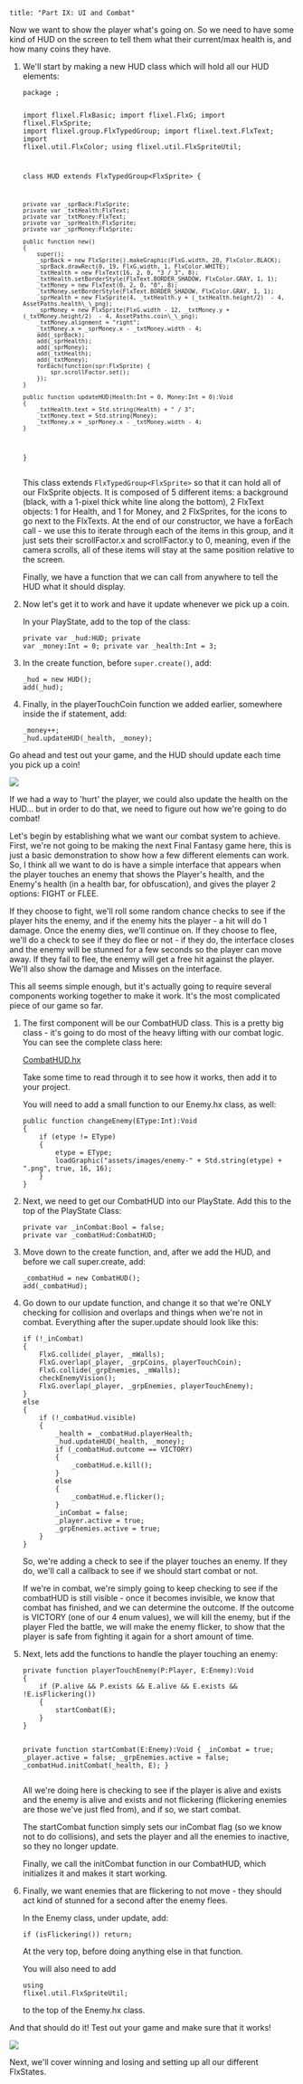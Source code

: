 ```
title: "Part IX: UI and Combat"
```

<p>Now we want to show the player what's going on. So we need to have some kind of HUD on the screen to tell them what their current/max health is, and how many coins they have.</p>

<ol>
	<li>
		<p>We'll start by making a new HUD class which will hold all our HUD elements:</p>
		<p><pre><code class="haxe">package ;

import flixel.FlxBasic;
import flixel.FlxG;
import flixel.FlxSprite;
import flixel.group.FlxTypedGroup;
import flixel.text.FlxText;
import flixel.util.FlxColor;
using flixel.util.FlxSpriteUtil;

class HUD extends FlxTypedGroup&lt;FlxSprite&gt;
{
	
	private var _sprBack:FlxSprite;
	private var _txtHealth:FlxText;
	private var _txtMoney:FlxText;
	private var _sprHealth:FlxSprite;
	private var _sprMoney:FlxSprite;
	
	public function new() 
	{
		super();
		_sprBack = new FlxSprite().makeGraphic(FlxG.width, 20, FlxColor.BLACK);
		_sprBack.drawRect(0, 19, FlxG.width, 1, FlxColor.WHITE);
		_txtHealth = new FlxText(16, 2, 0, "3 / 3", 8);
		_txtHealth.setBorderStyle(FlxText.BORDER_SHADOW, FlxColor.GRAY, 1, 1);
		_txtMoney = new FlxText(0, 2, 0, "0", 8);
		_txtMoney.setBorderStyle(FlxText.BORDER_SHADOW, FlxColor.GRAY, 1, 1);
		_sprHealth = new FlxSprite(4, _txtHealth.y + (_txtHealth.height/2)  - 4, AssetPaths.health\_\_png);
		_sprMoney = new FlxSprite(FlxG.width - 12, _txtMoney.y + (_txtMoney.height/2)  - 4, AssetPaths.coin\_\_png);
		_txtMoney.alignment = "right";
		_txtMoney.x = _sprMoney.x - _txtMoney.width - 4;
		add(_sprBack);
		add(_sprHealth);
		add(_sprMoney);
		add(_txtHealth);
		add(_txtMoney);
		forEach(function(spr:FlxSprite) {
			spr.scrollFactor.set();
		});
	}
	
	public function updateHUD(Health:Int = 0, Money:Int = 0):Void
	{
		_txtHealth.text = Std.string(Health) + " / 3";
		_txtMoney.text = Std.string(Money);
		_txtMoney.x = _sprMoney.x - _txtMoney.width - 4;
	}
}</code></pre></p>
		<p>This class extends <code>FlxTypedGroup&lt;FlxSprite&gt;</code> so that it can hold all of our FlxSprite objects. It is composed of 5 different items: a background (black, with a 1-pixel thick white line along the bottom), 2 FlxText objects: 1 for Health, and 1 for Money, and 2 FlxSprites, for the icons to go next to the FlxTexts. At the end of our constructor, we have a forEach call - we use this to iterate through each of the items in this group, and it just sets their scrollFactor.x and scrollFactor.y to 0, meaning, even if the camera scrolls, all of these items will stay at the same position relative to the screen.</p>
		<p>Finally, we have a function that we can call from anywhere to tell the HUD what it should display.</p>
	</li>
	<li>
		<p>Now let's get it to work and have it update whenever we pick up a coin.</p>
		<p>In your PlayState, add to the top of the class:</p>
		<p><pre><code class="haxe">private var _hud:HUD;
private var _money:Int = 0;
private var _health:Int = 3;</code></pre></p>
	</li>
	<li>
		<p>In the create function, before <code>super.create()</code>, add:</p>
		<p><pre><code class="haxe">_hud = new HUD();
add(_hud);</code></pre></p>
	</li>
	<li>
		<p>Finally, in the playerTouchCoin function we added earlier, somewhere inside the if statement, add:</p>
		<p><pre><code class="haxe">_money++;
_hud.updateHUD(_health, _money);</code></pre></p>
	</li>
</ol>

<p>Go ahead and test out your game, and the HUD should update each time you pick up a coin!</p>
<p><img src="../images/04_tutorials/0019.png" /></p>
<p>If we had a way to 'hurt' the player, we could also update the health on the HUD… but in order to do that, we need to figure out how we're going to do combat!</p>

<p>Let's begin by establishing what we want our combat system to achieve. First, we're not going to be making the next Final Fantasy game here, this is just a basic demonstration to show how a few different elements can work. So, I think all we want to do is have a simple interface that appears when the player touches an enemy that shows the Player's health, and the Enemy's health (in a health bar, for obfuscation), and gives the player 2 options: FIGHT or FLEE.</p>

<p>If they choose to fight, we'll roll some random chance checks to see if the player hits the enemy, and if the enemy hits the player - a hit will do 1 damage. Once the enemy dies, we'll continue on. If they choose to flee, we'll do a check to see if they do flee or not - if they do, the interface closes and the enemy will be stunned for a few seconds so the player can move away. If they fail to flee, the enemy will get a free hit against the player. We'll also show the damage and Misses on the interface.</p>

<p>This all seems simple enough, but it's actually going to require several components working together to make it work. It's the most complicated piece of our game so far.</p>

<ol>
	<li>
		<p>The first component will be our CombatHUD class. This is a pretty big class - it's going to do most of the heavy lifting with our combat logic. You can see the complete class here:</p>
		<p><a href="https://github.com/HaxeFlixel/flixel-demos/blob/dev/Tutorials/TurnBasedRPG/source/CombatHUD.hx">CombatHUD.hx</a></p>
		<p>Take some time to read through it to see how it works, then add it to your project.</p>
        <p>You will need to add a small function to our Enemy.hx class, as well:</p>
        <p><pre><code class="haxe">public function changeEnemy(EType:Int):Void
{
    if (etype != EType)
    {
        etype = EType;
        loadGraphic("assets/images/enemy-" + Std.string(etype) + ".png", true, 16, 16);
    }
}</code></pre></p>
	</li>
	<li>
		<p>Next, we need to get our CombatHUD into our PlayState. Add this to the top of the PlayState Class:</p>
		<p><pre><code class="haxe">private var _inCombat:Bool = false;
private var _combatHud:CombatHUD;</code></pre></p>
	</li>
	<li>
		<p>Move down to the create function, and, after we add the HUD, and before we call super.create, add:</p>
		<p><pre><code class="haxe">_combatHud = new CombatHUD();
add(_combatHud);</code></pre></p>
	</li>
	<li>
		<p>Go down to our update function, and change it so that we're ONLY checking for collision and overlaps and things when we're not in combat. Everything after the super.update should look like this:</p>
		<p><pre><code class="haxe">if (!_inCombat)
{
	FlxG.collide(_player, _mWalls);
	FlxG.overlap(_player, _grpCoins, playerTouchCoin);
	FlxG.collide(_grpEnemies, _mWalls);
	checkEnemyVision();
	FlxG.overlap(_player, _grpEnemies, playerTouchEnemy);
}
else
{
	if (!_combatHud.visible)
	{
		_health = _combatHud.playerHealth;
		_hud.updateHUD(_health, _money);
		if (_combatHud.outcome == VICTORY)
		{
			_combatHud.e.kill();
		}
		else
		{
			_combatHud.e.flicker();
		}
		_inCombat = false;
		_player.active = true;
		_grpEnemies.active = true;
    }
}</code></pre></p>
		<p>So, we're adding a check to see if the player touches an enemy. If they do, we'll call a callback to see if we should start combat or not.</p>
		<p>If we're in combat, we're simply going to keep checking to see if the combatHUD is still visible - once it becomes invisible, we know that combat has finished, and we can determine the outcome. If the outcome is VICTORY (one of our 4 enum values), we will kill the enemy, but if the player Fled the battle, we will make the enemy flicker, to show that the player is safe from fighting it again for a short amount of time.</p>
	</li>
	<li>
		<p>Next, lets add the functions to handle the player touching an enemy:</p>
		<p><pre><code class="haxe">private function playerTouchEnemy(P:Player, E:Enemy):Void
{
	if (P.alive &amp;&amp; P.exists &amp;&amp; E.alive &amp;&amp; E.exists &amp;&amp; !E.isFlickering())
	{
		startCombat(E);
	}
}

private function startCombat(E:Enemy):Void
{
	_inCombat = true;
	_player.active = false;
	_grpEnemies.active = false;
	_combatHud.initCombat(_health, E);
}</code></pre></p>
		<p>All we're doing here is checking to see if the player is alive and exists and the enemy is alive and exists and not flickering (flickering enemies are those we've just fled from), and if so, we start combat.</p>
		<p>The startCombat function simply sets our inCombat flag (so we know not to do collisions), and sets the player and all the enemies to inactive, so they no longer update.</p>
		<p>Finally, we call the initCombat function in our CombatHUD, which initializes it and makes it start working.</p>
	</li>
	<li>
		<p>Finally, we want enemies that are flickering to not move - they should act kind of stunned for a second after the enemy flees.</p>
		<p>In the Enemy class, under update, add: </p>
		<p><pre><code class="haxe">if (isFlickering())
	return;</code></pre></p>
		<p>At the very top, before doing anything else in that function.</p>
        <p>You will also need to add <pre><code class="haxe">using flixel.util.FlxSpriteUtil;</code></pre> to the top of the Enemy.hx class.
	</li>
</ol>

<p>And that should do it! Test out your game and make sure that it works!</p>
<p><img src="../images/04_tutorials/0020.png" /></p>
<p>Next, we'll cover winning and losing and setting up all our different FlxStates.</p>